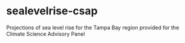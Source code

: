# sealevelrise-csap

Projections of sea level rise for the Tampa Bay region provided for the Climate Science Advisory Panel